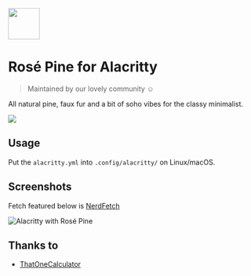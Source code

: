 <img src="https://github.com/rose-pine/rose-pine-theme/raw/main/assets/icon.png" width="64" />

# Rosé Pine for Alacritty

> Maintained by our lovely community ☺️

All natural pine, faux fur and a bit of soho vibes for the classy minimalist.

[![](https://img.shields.io/badge/Rosé%20Pine%20Theme-191724)](https://github.com/rose-pine/rose-pine-theme)

## Usage

Put the `alacritty.yml` into `.config/alacritty/` on Linux/macOS.

## Screenshots

Fetch featured below is [NerdFetch](https://github.com/thatonecalculator/nerdfetch)

![Alacritty with Rosé Pine](https://i.imgur.com/cfHIjEn.png)

## Thanks to 

- [ThatOneCalculator](https://github.com/thatonecalculator)
